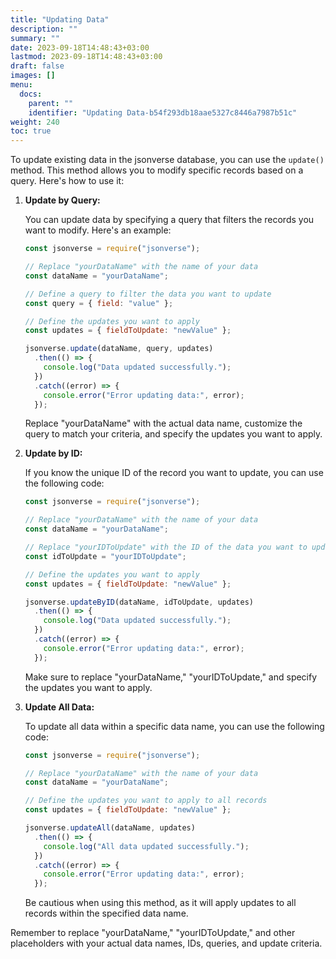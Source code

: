 ```yaml
---
title: "Updating Data"
description: ""
summary: ""
date: 2023-09-18T14:48:43+03:00
lastmod: 2023-09-18T14:48:43+03:00
draft: false
images: []
menu:
  docs:
    parent: ""
    identifier: "Updating Data-b54f293db18aae5327c8446a7987b51c"
weight: 240
toc: true
---
```


To update existing data in the jsonverse database, you can use the `update()` method. This method allows you to modify specific records based on a query. Here's how to use it:

1. **Update by Query:**

   You can update data by specifying a query that filters the records you want to modify. Here's an example:

   ```js
   const jsonverse = require("jsonverse");

   // Replace "yourDataName" with the name of your data
   const dataName = "yourDataName";

   // Define a query to filter the data you want to update
   const query = { field: "value" };

   // Define the updates you want to apply
   const updates = { fieldToUpdate: "newValue" };

   jsonverse.update(dataName, query, updates)
     .then(() => {
       console.log("Data updated successfully.");
     })
     .catch((error) => {
       console.error("Error updating data:", error);
     });
   ```
   
   Replace "yourDataName" with the actual data name, customize the query to match your criteria, and specify the updates you want to apply.

2. **Update by ID:**

   If you know the unique ID of the record you want to update, you can use the following code:

   ```js
   const jsonverse = require("jsonverse");

   // Replace "yourDataName" with the name of your data
   const dataName = "yourDataName";

   // Replace "yourIDToUpdate" with the ID of the data you want to update
   const idToUpdate = "yourIDToUpdate";

   // Define the updates you want to apply
   const updates = { fieldToUpdate: "newValue" };

   jsonverse.updateByID(dataName, idToUpdate, updates)
     .then(() => {
       console.log("Data updated successfully.");
     })
     .catch((error) => {
       console.error("Error updating data:", error);
     });
   ```
   
   Make sure to replace "yourDataName," "yourIDToUpdate," and specify the updates you want to apply.

3. **Update All Data:**

   To update all data within a specific data name, you can use the following code:

   ```js
   const jsonverse = require("jsonverse");

   // Replace "yourDataName" with the name of your data
   const dataName = "yourDataName";

   // Define the updates you want to apply to all records
   const updates = { fieldToUpdate: "newValue" };

   jsonverse.updateAll(dataName, updates)
     .then(() => {
       console.log("All data updated successfully.");
     })
     .catch((error) => {
       console.error("Error updating data:", error);
     });
   ```
   
   Be cautious when using this method, as it will apply updates to all records within the specified data name.

Remember to replace "yourDataName," "yourIDToUpdate," and other placeholders with your actual data names, IDs, queries, and update criteria.

